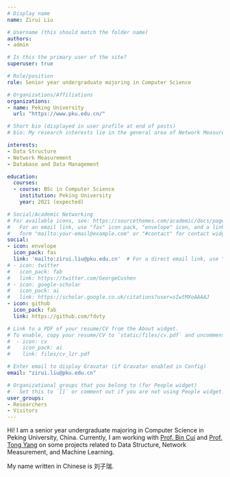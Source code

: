 ```yaml
---
# Display name
name: Zirui Liu

# Username (this should match the folder name)
authors:
- admin

# Is this the primary user of the site?
superuser: true

# Role/position
role: Senior year undergraduate majoring in Computer Science

# Organizations/Affiliations
organizations:
- name: Peking University
  url: "https://www.pku.edu.cn/"

# Short bio (displayed in user profile at end of posts)
# bio: My research interests lie in the general area of Network Measurement and Data Stream Processing. My current research focuses on using Coding Theory to improve Blockchain network broadcast. I also have a keen interest in Ray Tracing Rendering. 

interests:
- Data Structure
- Network Measurement
- Database and Data Management

education:
  courses:
  - course: BSc in Computer Science 
    institution: Peking University
    year: 2021 (expected)

# Social/Academic Networking
# For available icons, see: https://sourcethemes.com/academic/docs/page-builder/#icons
#   For an email link, use "fas" icon pack, "envelope" icon, and a link in the
#   form "mailto:your-email@example.com" or "#contact" for contact widget.
social:
- icon: envelope
  icon_pack: fas
  link: 'mailto:zirui.liu@pku.edu.cn'  # For a direct email link, use "mailto:test@example.org".
# - icon: twitter
#   icon_pack: fab
#   link: https://twitter.com/GeorgeCushen
# - icon: google-scholar
#   icon_pack: ai
#   link: https://scholar.google.co.uk/citations?user=sIwtMXoAAAAJ
- icon: github
  icon_pack: fab
  link: https://github.com/fdvty

# Link to a PDF of your resume/CV from the About widget.
# To enable, copy your resume/CV to `static/files/cv.pdf` and uncomment the lines below.
#  - icon: cv
#    icon_pack: ai
#    link: files/cv_lzr.pdf

# Enter email to display Gravatar (if Gravatar enabled in Config)
email: "zirui.liu@pku.edu.cn"

# Organizational groups that you belong to (for People widget)
#   Set this to `[]` or comment out if you are not using People widget.
user_groups:
- Researchers
- Visitors
---
```


Hi! I am a senior year undergraduate majoring in Computer Science in Peking University, China. Currently, I am working with [Prof. Bin Cui](http://net.pku.edu.cn/~cuibin/) and [Prof. Tong Yang](http://net.pku.edu.cn/~yangtong/) on some projects related to Data Structure, Network Measurement, and Machine Learning. 

<!-- My research interests lie in the general area of Networks and Database. I find it excited to design and polish new data structures & algorithms. I'm also interested in other areas of computer science, for example, graphics and rendering. -->
<!-- Please do not hesitate to contact me if you have new ideas and need helper :) -->

My name written in Chinese is 刘子瑞. 
<!-- My research interests lie in the general area of Network Measurement, Data Stream Processing and P2P Network Broadcasting. I also have a keen interest in Ray Tracing Rendering.  -->

<!-- For the time being, I am looking for a research opportunity in the next summer. Please contact me if you are interested.  -->


